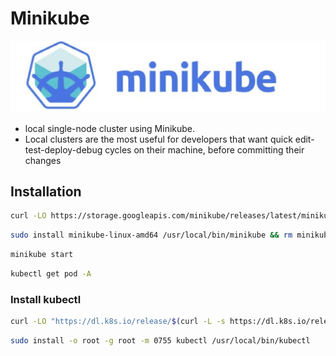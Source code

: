 # Minikube

![minikube](minikube.png)

- local single-node cluster using Minikube.
- Local clusters are the most useful for developers that want quick
edit-test-deploy-debug cycles on their machine, before committing their changes

## Installation

```bash
curl -LO https://storage.googleapis.com/minikube/releases/latest/minikube-linux-amd64
```

```bash
sudo install minikube-linux-amd64 /usr/local/bin/minikube && rm minikube-linux-amd64
```

```bash
minikube start
```

```bash
kubectl get pod -A
```

### Install kubectl

```bash
curl -LO "https://dl.k8s.io/release/$(curl -L -s https://dl.k8s.io/release/stable.txt)/bin/linux/amd64/kubectl"
```

```bash
sudo install -o root -g root -m 0755 kubectl /usr/local/bin/kubectl
```
